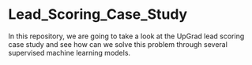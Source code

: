 # Lead_Scoring_Case_Study
In this repository, we are going to take a look at the UpGrad lead scoring case study and see how can we solve this problem through several supervised machine learning models.
